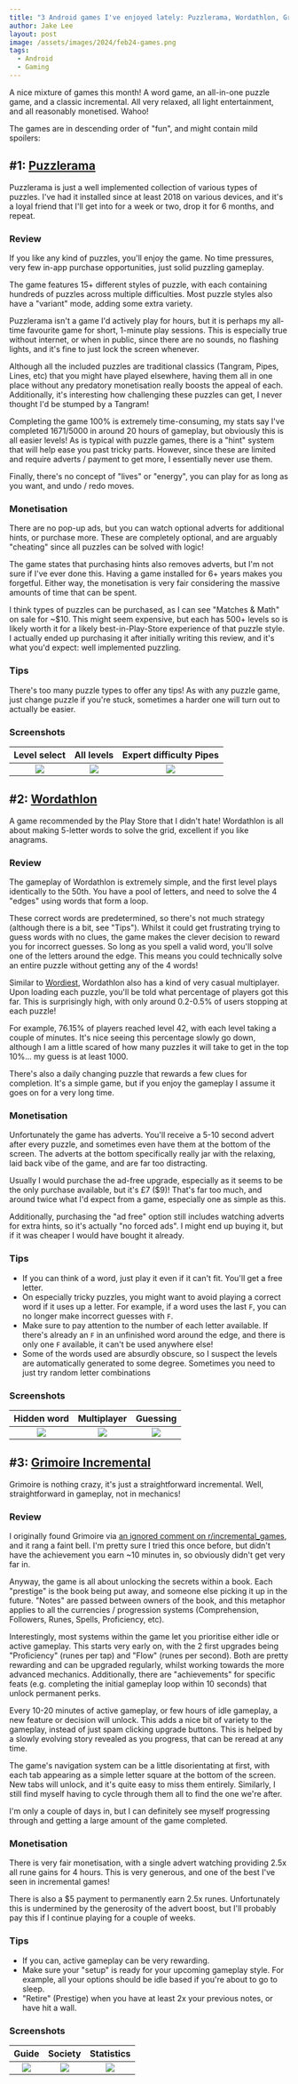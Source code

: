 ```yaml
---
title: "3 Android games I've enjoyed lately: Puzzlerama, Wordathlon, Grimoire 📲"
author: Jake Lee
layout: post
image: /assets/images/2024/feb24-games.png
tags:
  - Android
  - Gaming
---
```


A nice mixture of games this month! A word game, an all-in-one puzzle game, and a classic incremental. All very relaxed, all light entertainment, and all reasonably monetised. Wahoo!

The games are in descending order of "fun", and might contain mild spoilers:

## #1: [Puzzlerama](https://play.google.com/store/apps/details?id=com.leodesol.games.puzzlecollection)

Puzzlerama is just a well implemented collection of various types of puzzles. I've had it installed since at least 2018 on various devices, and it's a loyal friend that I'll get into for a week or two, drop it for 6 months, and repeat.

### Review

If you like any kind of puzzles, you'll enjoy the game. No time pressures, very few in-app purchase opportunities, just solid puzzling gameplay.

The game features 15+ different styles of puzzle, with each containing hundreds of puzzles across multiple difficulties. Most puzzle styles also have a "variant" mode, adding some extra variety.

Puzzlerama isn't a game I'd actively play for hours, but it is perhaps my all-time favourite game for short, 1-minute play sessions. This is especially true without internet, or when in public, since there are no sounds, no flashing lights, and it's fine to just lock the screen whenever.

Although all the included puzzles are traditional classics (Tangram, Pipes, Lines, etc) that you might have played elsewhere, having them all in one place without any predatory monetisation really boosts the appeal of each. Additionally, it's interesting how challenging these puzzles can get, I never thought I'd be stumped by a Tangram!

Completing the game 100% is extremely time-consuming, my stats say I've completed 1671/5000 in around 20 hours of gameplay, but obviously this is all easier levels! As is typical with puzzle games, there is a "hint" system that will help ease you past tricky parts. However, since these are limited and require adverts / payment to get more, I essentially never use them.

Finally, there's no concept of "lives" or "energy", you can play for as long as you want, and undo / redo moves.

### Monetisation

There are no pop-up ads, but you can watch optional adverts for additional hints, or purchase more. These are completely optional, and are arguably "cheating" since all puzzles can be solved with logic!

The game states that purchasing hints also removes adverts, but I'm not sure if I've ever done this. Having a game installed for 6+ years makes you forgetful. Either way, the monetisation is very fair considering the massive amounts of time that can be spent.

I think types of puzzles can be purchased, as I can see "Matches & Math" on sale for ~$10. This might seem expensive, but each has 500+ levels so is likely worth it for a likely best-in-Play-Store experience of that puzzle style. I actually ended up purchasing it after initially writing this review, and it's what you'd expect: well implemented puzzling.

### Tips

There's too many puzzle types to offer any tips! As with any puzzle game, just change puzzle if you're stuck, sometimes a harder one will turn out to actually be easier.

### Screenshots

|                                          Level select                                           |                                           All levels                                            |                                     Expert difficulty Pipes                                     |
| :---------------------------------------------------------------------------------------------: | :---------------------------------------------------------------------------------------------: | :---------------------------------------------------------------------------------------------: |
| [![](/assets/images/2024/jan24-puzzle-1-thumbnail.jpg)](/assets/images/2024/jan24-puzzle-1.jpg) | [![](/assets/images/2024/jan24-puzzle-2-thumbnail.jpg)](/assets/images/2024/jan24-puzzle-2.jpg) | [![](/assets/images/2024/jan24-puzzle-3-thumbnail.jpg)](/assets/images/2024/jan24-puzzle-3.jpg) |

## #2: [Wordathlon](https://play.google.com/store/apps/details?id=com.legenbearygames.wordathlon.word.matrix.puzzle)

A game recommended by the Play Store that I didn't hate! Wordathlon is all about making 5-letter words to solve the grid, excellent if you like anagrams.

### Review

The gameplay of Wordathlon is extremely simple, and the first level plays identically to the 50th. You have a pool of letters, and need to solve the 4 "edges" using words that form a loop.

These correct words are predetermined, so there's not much strategy (although there is a bit, see "Tips"). Whilst it could get frustrating trying to guess words with no clues, the game makes the clever decision to reward you for incorrect guesses. So long as you spell a valid word, you'll solve one of the letters around the edge. This means you could technically solve an entire puzzle without getting any of the 4 words!

Similar to [Wordiest](https://play.google.com/store/apps/details?id=com.concreterose.wordiest), Wordathlon also has a kind of very casual multiplayer. Upon loading each puzzle, you'll be told what percentage of players got this far. This is surprisingly high, with only around 0.2-0.5% of users stopping at each puzzle!

For example, 76.15% of players reached level 42, with each level taking a couple of minutes. It's nice seeing this percentage slowly go down, although I am a little scared of how many puzzles it will take to get in the top 10%... my guess is at least 1000.

There's also a daily changing puzzle that rewards a few clues for completion. It's a simple game, but if you enjoy the gameplay I assume it goes on for a very long time.

### Monetisation

Unfortunately the game has adverts. You'll receive a 5-10 second advert after every puzzle, and sometimes even have them at the bottom of the screen. The adverts at the bottom specifically really jar with the relaxing, laid back vibe of the game, and are far too distracting.

Usually I would purchase the ad-free upgrade, especially as it seems to be the only purchase available, but it's £7 ($9)! That's far too much, and around twice what I'd expect from a game, especially one as simple as this.

Additionally, purchasing the "ad free" option still includes watching adverts for extra hints, so it's actually "no forced ads". I might end up buying it, but if it was cheaper I would have bought it already.

### Tips

- If you can think of a word, just play it even if it can't fit. You'll get a free letter.
- On especially tricky puzzles, you might want to avoid playing a correct word if it uses up a letter. For example, if a word uses the last `F`, you can no longer make incorrect guesses with `F`.
- Make sure to pay attention to the number of each letter available. If there's already an `F` in an unfinished word around the edge, and there is only one `F` available, it can't be used anywhere else!
- Some of the words used are absurdly obscure, so I suspect the levels are automatically generated to some degree. Sometimes you need to just try random letter combinations

### Screenshots

|                                         Hidden word                                         |                                         Multiplayer                                         |                                          Guessing                                           |
| :-----------------------------------------------------------------------------------------: | :-----------------------------------------------------------------------------------------: | :-----------------------------------------------------------------------------------------: |
| [![](/assets/images/2024/jan24-word-1-thumbnail.jpg)](/assets/images/2024/jan24-word-1.jpg) | [![](/assets/images/2024/jan24-word-2-thumbnail.jpg)](/assets/images/2024/jan24-word-2.jpg) | [![](/assets/images/2024/jan24-word-3-thumbnail.jpg)](/assets/images/2024/jan24-word-3.jpg) |

## #3: [Grimoire Incremental](https://play.google.com/store/apps/details?id=com.dragonmegaliths.grimoire)

Grimoire is nothing crazy, it's just a straightforward incremental. Well, straightforward in gameplay, not in mechanics!

### Review

I originally found Grimoire via [an ignored comment on r/incremental_games](https://www.reddit.com/r/incremental_games/comments/1adp7rz/what_games_are_you_playing_this_week_game/kowm0o1/), and it rang a faint bell. I'm pretty sure I tried this once before, but didn't have the achievement you earn ~10 minutes in, so obviously didn't get very far in.

Anyway, the game is all about unlocking the secrets within a book. Each "prestige" is the book being put away, and someone else picking it up in the future. "Notes" are passed between owners of the book, and this metaphor applies to all the currencies / progression systems (Comprehension, Followers, Runes, Spells, Proficiency, etc).

Interestingly, most systems within the game let you prioritise either idle or active gameplay. This starts very early on, with the 2 first upgrades being "Proficiency" (runes per tap) and "Flow" (runes per second). Both are pretty rewarding and can be upgraded regularly, whilst working towards the more advanced mechanics. Additionally, there are "achievements" for specific feats (e.g. completing the initial gameplay loop within 10 seconds) that unlock permanent perks.

Every 10-20 minutes of active gameplay, or few hours of idle gameplay, a new feature or decision will unlock. This adds a nice bit of variety to the gameplay, instead of just spam clicking upgrade buttons. This is helped by a slowly evolving story revealed as you progress, that can be reread at any time.

The game's navigation system can be a little disorientating at first, with each tab appearing as a simple letter square at the bottom of the screen. New tabs will unlock, and it's quite easy to miss them entirely. Similarly, I still find myself having to cycle through them all to find the one we're after.

I'm only a couple of days in, but I can definitely see myself progressing through and getting a large amount of the game completed.

### Monetisation

There is very fair monetisation, with a single advert watching providing 2.5x all rune gains for 4 hours. This is very generous, and one of the best I've seen in incremental games!

There is also a $5 payment to permanently earn 2.5x runes. Unfortunately this is undermined by the generosity of the advert boost, but I'll probably pay this if I continue playing for a couple of weeks.

### Tips

- If you can, active gameplay can be very rewarding.
- Make sure your "setup" is ready for your upcoming gameplay style. For example, all your options should be idle based if you're about to go to sleep.
- "Retire" (Prestige) when you have at least 2x your previous notes, or have hit a wall.

### Screenshots

|                                                Guide                                                |                                               Society                                               |                                             Statistics                                              |
| :-------------------------------------------------------------------------------------------------: | :-------------------------------------------------------------------------------------------------: | :-------------------------------------------------------------------------------------------------: |
| [![](/assets/images/2024/jan24-grimoire-1-thumbnail.jpg)](/assets/images/2024/jan24-grimoire-1.jpg) | [![](/assets/images/2024/jan24-grimoire-2-thumbnail.jpg)](/assets/images/2024/jan24-grimoire-2.jpg) | [![](/assets/images/2024/jan24-grimoire-3-thumbnail.jpg)](/assets/images/2024/jan24-grimoire-3.jpg) |
